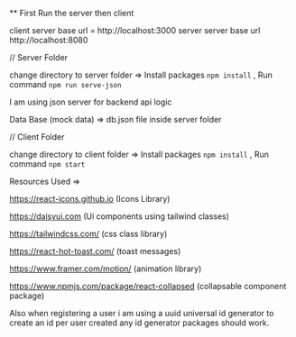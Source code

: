 \*\* First Run the server then client

client server base url = http://localhost:3000
server server base url http://localhost:8080

// Server Folder

change directory to server folder => Install packages `npm install` , Run command `npm run serve-json`

I am using json server for backend api logic

Data Base (mock data) => db.json file inside server folder

// Client Folder

change directory to client folder => Install packages `npm install` , Run command `npm start`

Resources Used =>

https://react-icons.github.io (Icons Library)

https://daisyui.com (Ui components using tailwind classes)

https://tailwindcss.com/ (css class library)

https://react-hot-toast.com/ (toast messages)

https://www.framer.com/motion/ (animation library)

https://www.npmjs.com/package/react-collapsed (collapsable component package)

Also when registering a user i am using a uuid universal id generator to create an id per user created any id generator packages should work.
